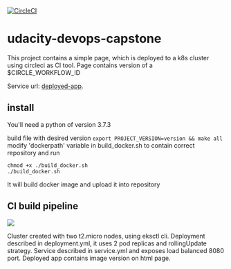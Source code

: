[![CircleCI](https://circleci.com/gh/vsemashko/udacity-devops-capstone.svg?style=svg)](https://app.circleci.com/pipelines/github/vsemashko/udacity-devops-capstone)


# udacity-devops-capstone

This project contains a simple page, which is deployed to a k8s cluster using circleci as CI tool.
Page contains version of a $CIRCLE_WORKFLOW_ID

Service url: [deployed-app](http://aa8da2d38655243eca783d675775f61b-1635727752.us-east-2.elb.amazonaws.com:8080).

## install
You'll need a python of version 3.7.3

build file with desired version
```export PROJECT_VERSION=version && make all```
modify 'dockerpath' variable in build_docker.sh to contain correct repository and run
```
chmod +x ./build_docker.sh
./build_docker.sh
```
It will build docker image and upload it into repository

## CI build pipeline

![](screenshots/udacity_devlops_capstone_pipeline.png#resize50) 

Cluster created with two t2.micro nodes, using eksctl cli.
Deployment described in deployment.yml, it uses 2 pod replicas and rollingUpdate strategy.
Service described in service.yml and exposes load balanced 8080 port.
Deployed app contains image version on html page.

